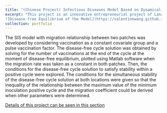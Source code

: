 ```yaml
---
title: "(Chinese Project) Infectious Diseases Model Based on Dynamical System Model with Migration and Periodic Pulse Inoculation Effects"
excerpt: "This project is an innovative entrepreneurial project of Lanzhou University
![Disease-free Equilibrium of the Model](https://valentinowang.github.io/math-wsy.github.io/images/Project/Project1/Disease_free_equilibrium.png)"
collection: portfolio
---
```


The SIS model with migration relationship between two patches was developed by considering vaccination as a constant covariate group and 
a pulse vaccination factor. 
The disease-free cycle solution was obtained by solving for the number of vaccinations at the end of the cycle at the moment of disease-free equilibrium, plotted using Matlab software when the migration rate was taken as a constant in both patches. 
Then, the conditions for the disease-free cycle solution to satisfy stability within a positive cycle were explored. The conditions for the simultaneous stability of the disease-free cycle solution at both locations were given so that the inequality of the relationship between the maximum value of the minimum inoculation positive cycle and the migration coefficient could be derived when other parameters were determined.


[Details of this project can be seen in this section](https://valentinowang.github.io/math-wsy.github.io/files/Infectious_Diseases_Model.pdf)

